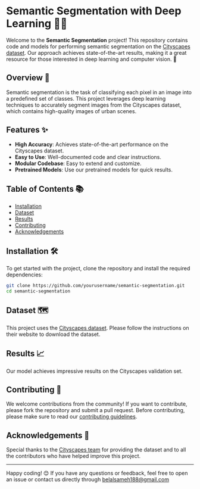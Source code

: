 # Semantic Segmentation with Deep Learning 🧠🎨

Welcome to the **Semantic Segmentation** project! This repository contains code and models for performing semantic segmentation on the [Cityscapes dataset](https://www.cityscapes-dataset.com/). Our approach achieves state-of-the-art results, making it a great resource for those interested in deep learning and computer vision. 🚀

## Overview 📜

Semantic segmentation is the task of classifying each pixel in an image into a predefined set of classes. This project leverages deep learning techniques to accurately segment images from the Cityscapes dataset, which contains high-quality images of urban scenes.

## Features ✨

- **High Accuracy**: Achieves state-of-the-art performance on the Cityscapes dataset.
- **Easy to Use**: Well-documented code and clear instructions.
- **Modular Codebase**: Easy to extend and customize.
- **Pretrained Models**: Use our pretrained models for quick results.

## Table of Contents 📚

- [Installation](#installation)
- [Dataset](#dataset)
- [Results](#results)
- [Contributing](#contributing)
- [Acknowledgements](#Acknowledgements)

## Installation 🛠️

To get started with the project, clone the repository and install the required dependencies:

```bash
git clone https://github.com/yourusername/semantic-segmentation.git
cd semantic-segmentation
```

## Dataset 🗺️

This project uses the [Cityscapes dataset](https://www.cityscapes-dataset.com/). Please follow the instructions on their website to download the dataset.


## Results 📈

Our model achieves impressive results on the Cityscapes validation set.

## Contributing 🤝

We welcome contributions from the community! If you want to contribute, please fork the repository and submit a pull request. Before contributing, please make sure to read our [contributing guidelines](CONTRIBUTING.md).

## Acknowledgements 🙏

Special thanks to the [Cityscapes team](https://www.cityscapes-dataset.com/) for providing the dataset and to all the contributors who have helped improve this project.

---

Happy coding! 😊 If you have any questions or feedback, feel free to open an issue or contact us directly through belalsameh188@gmail.com
